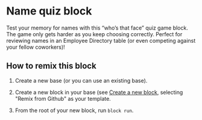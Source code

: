 # Name quiz block

Test your memory for names with this “who’s that face” quiz game block. The game only gets harder as you keep choosing
correctly. Perfect for reviewing names in an Employee Directory table (or even competing against your fellow coworkers)!

## How to remix this block

1. Create a new base (or you can use an existing base).

2. Create a new block in your base (see [Create a new block](https://airtable.com/developers/blocks/guides/hello-world-tutorial#create-a-new-block),
   selecting "Remix from Github" as your template.

3. From the root of your new block, run `block run`.
